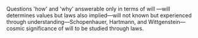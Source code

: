 Questions 'how' and 'why' answerable only in terms of will —will determines values but laws also implied—will not known but experienced through understanding—Schopenhauer, Hartmann, and Wittgenstein—cosmic significance of will to be studied through laws.